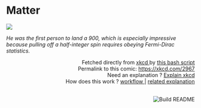 # <b>Matter</b>

[![](https://imgs.xkcd.com/comics/matter.png)](https://xkcd.com/2967)

<i>He was the first person to land a 900, which is especially impressive because pulling off a half-integer spin requires obeying Fermi-Dirac statistics.</i>

<div align="right">
  Fetched directly from
  <a href="https://xkcd.com">
    xkcd
  </a>
  by
  <a href="https://github.com/Vanille-N/Vanille-N/blob/master/fetch">
    this bash script
  </a>
</div>
<div align="right">
  Permalink to this comic:
  <a href="https://xkcd.com/2967">
    https://xkcd.com/2967
  </a>
</div>
<div align="right">
  Need an explanation ?
  <a href="https://www.explainxkcd.com/wiki/index.php/2967">
    Explain xkcd
  </a>
</div>
<div align="right">
  How does this work ?
  <a href="https://github.com/Vanille-N/Vanille-N/blob/master/.github/workflows/build.yml">
    workflow
  </a>
  |
  <a href="https://simonwillison.net/2020/Jul/10/self-updating-profile-readme/">
    related explanation
  </a>
</div><br>

<a href="https://github.com/Vanille-N/Vanille-N/actions"><img src="https://github.com/Vanille-N/Vanille-N/workflows/Build%20README/badge.svg" align="right" alt="Build README"></a>
